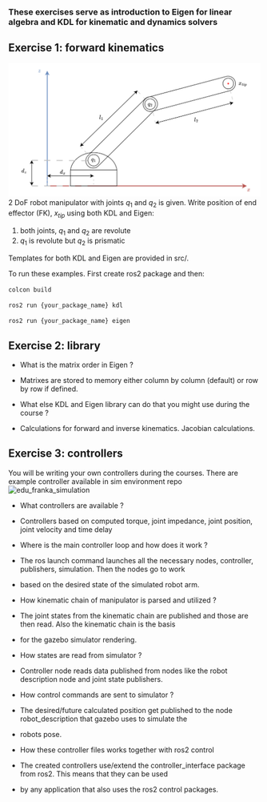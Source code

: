 ### These exercises serve as introduction to Eigen for linear algebra and KDL for kinematic and dynamics solvers

## Exercise 1: forward kinematics

![](assets/advanced-robotics-exercise-1.drawio.svg)  2 DoF robot manipulator with joints $q_{1}$ and $q_{2}$ is given. Write position of end effector (FK), $x_{tip}$ using both KDL and Eigen:
1) both joints, $q_{1}$ and $q_{2}$ are revolute
2) $q_{1}$ is revolute but $q_{2}$ is prismatic


Templates for both KDL and Eigen are provided in src/.

To run these examples. First create ros2 package and then:

`colcon build` 


`ros2 run {your_package_name} kdl`


`ros2 run {your_package_name} eigen`


## Exercise 2: library 

- What is the matrix order in Eigen ?
- Matrixes are stored to memory either column by column (default) or row by row if defined.

- What else KDL and Eigen library can do that you might use during the course ?
- Calculations for forward and inverse kinematics. Jacobian calculations.

## Exercise 3: controllers
You will be writing your own controllers during the courses. There are example controller available in sim environment repo ![edu_franka_simulation](https://github.com/tau-alma/edu-franka_simulation)

- What controllers are available ?
- Controllers based on computed torque, joint impedance, joint position, joint velocity and time delay

- Where is the main controller loop and how does it work ?
- The ros launch command launches all the necessary nodes, controller, publishers, simulation. Then the nodes go to work
- based on the desired state of the simulated robot arm.

- How kinematic chain of manipulator is parsed and utilized ?
- The joint states from the kinematic chain are published and those are then read. Also the kinematic chain is the basis
- for the gazebo simulator rendering.

- How states are read from simulator ?
- Controller node reads data published from nodes like the robot description node and joint state publishers.

- How control commands are sent to simulator ?
- The desired/future calculated position get published to the node robot_description that gazebo uses to simulate the 
- robots pose.

- How these controller files works together with ros2 control
- The created controllers use/extend the controller_interface package from ros2. This means that they can be used
- by any application that also uses the ros2 control packages.
